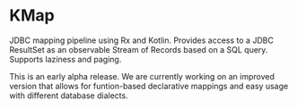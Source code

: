 # KMap
JDBC mapping pipeline using Rx and Kotlin.
Provides access to a JDBC ResultSet as an observable Stream of Records based on a SQL query. Supports laziness and paging.

This is an early alpha release. We are currently working on an improved version that allows for funtion-based declarative mappings and easy usage with different database dialects.
